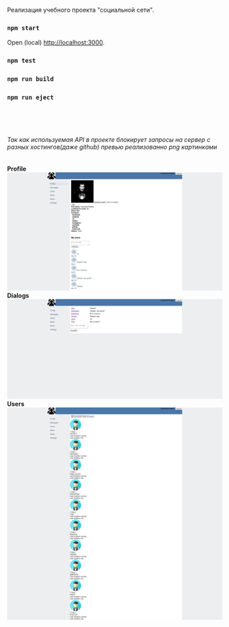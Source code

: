 Реализация учебного проекта "социальной сети".

### `npm start`
Open (local) [http://localhost:3000](http://localhost:3000).

### `npm test`
### `npm run build`
### `npm run eject`
<br>
<br>
<br>

<i>Так как используемая API в проекте блокирует запросы на сервер с разных хостингов(даже github) превью реализованно png картинками</i>
<br>
<br>
<br>
<b>Profile</b>
![Image alt](https://github.com/alex-lopatenko/SocialNetwork/blob/master/preview_img/Profile.png)
<br>
<b>Dialogs</b>
![Image alt](https://github.com/alex-lopatenko/SocialNetwork/blob/master/preview_img/Dialogs.png)
<br>
<b>Users</b>
![Image alt](https://github.com/alex-lopatenko/SocialNetwork/blob/master/preview_img/Users.png)



